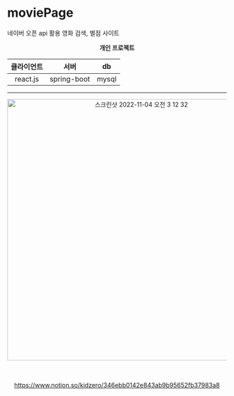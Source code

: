 # moviePage
네이버 오픈 api 활용 영화 검색, 별점 사이트 

<div align ="center">
  
  **개인 프로젝트**

  |클라이언트|서버|db|
  |:---:|:---:|:---:|
  |react.js|spring-boot|mysql|
 

  ---
  <img width="600" alt="스크린샷 2022-11-04 오전 3 12 32" src="https://user-images.githubusercontent.com/93467085/199805391-d076a8bf-de4a-4477-9d1c-562fc80132bb.png">

  
  <br><br>
  https://www.notion.so/kidzero/346ebb0142e843ab9b95652fb37983a8
  </div>
